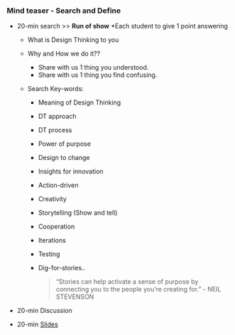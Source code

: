 ### Mind teaser - Search and Define

- 20-min search >> **Run of show** *Each student to give 1 point answering
  - What is Design Thinking to you
  - Why and How we do it??
    - Share with us 1 thing you understood.
    - Share with us 1 thing you find confusing.

  - Search Key-words: 
    - Meaning of Design Thinking
    - DT approach
    - DT process
    - Power of purpose
    - Design to change
    - Insights for innovation
    - Action-driven
    - Creativity
    - Storytelling (Show and tell)
    - Cooperation
    - Iterations
    - Testing
    - Dig-for-stories..
    
      >“Stories can help activate a sense of purpose by connecting you to the people you’re creating for.” - NEIL STEVENSON

- 20-min Discussion

- 20-min [Slides](https://docs.google.com/presentation/d/1qTye9nioNuu-5dQtiW-SFIT8vitTgAXJ_dUbAo6_-Lc/edit#slide=id.g1fed00a63d_0_89)
